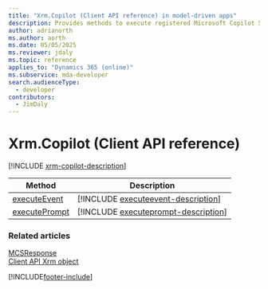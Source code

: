 ```yaml
---
title: "Xrm.Copilot (Client API reference) in model-driven apps"
description: Provides methods to execute registered Microsoft Copilot Studio Topics..
author: adrianorth
ms.author: aorth
ms.date: 05/05/2025
ms.reviewer: jdaly
ms.topic: reference
applies_to: "Dynamics 365 (online)"
ms.subservice: mda-developer
search.audienceType:
  - developer
contributors:
  - JimDaly
---
```


# Xrm.Copilot (Client API reference)

[!INCLUDE [xrm-copilot-description](Xrm-Copilot/includes/xrm-copilot-description.md)]

| Method| Description|
| --- | --- |
|[executeEvent](Xrm-Copilot/executeevent.md)|[!INCLUDE [executeevent-description](Xrm-Copilot/includes/executeevent-description.md)]|
|[executePrompt](Xrm-Copilot/executeprompt.md)|[!INCLUDE [executeprompt-description](Xrm-Copilot/includes/executeprompt-description.md)]|



### Related articles

[MCSResponse](Xrm-Copilot/mcsresponse.md)  
[Client API Xrm object](../clientapi-xrm.md)

[!INCLUDE[footer-include](../../../../includes/footer-banner.md)]
